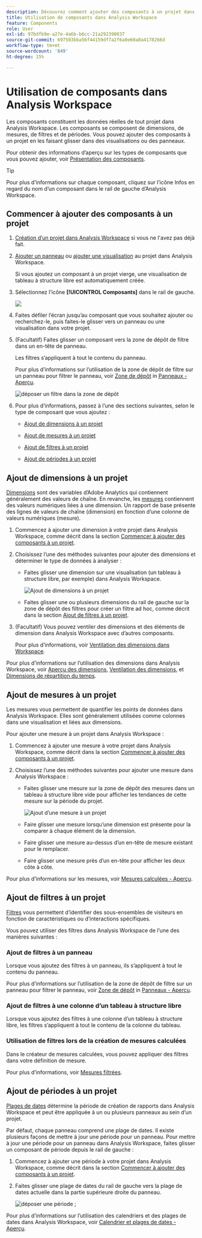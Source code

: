 ```yaml
---
description: Découvrez comment ajouter des composants à un projet dans Analysis Workspace
title: Utilisation de composants dans Analysis Workspace
feature: Components
role: User
exl-id: 97bdfb9e-a27e-4a6b-b6cc-21a292398037
source-git-commit: 697503bba56f44159df7a2f6a0e60a0a4178266d
workflow-type: tm+mt
source-wordcount: '849'
ht-degree: 15%

---
```


# Utilisation de composants dans Analysis Workspace

Les composants constituent les données réelles de tout projet dans Analysis Workspace. Les composants se composent de dimensions, de mesures, de filtres et de périodes. Vous pouvez ajouter des composants à un projet en les faisant glisser dans des visualisations ou des panneaux.

Pour obtenir des informations d’aperçu sur les types de composants que vous pouvez ajouter, voir [Présentation des composants](/help/components/overview.md).

>[!TIP]
>
>Pour plus d’informations sur chaque composant, cliquez sur l’icône Infos en regard du nom d’un composant dans le rail de gauche d’Analysis Workspace.

## Commencer à ajouter des composants à un projet

1. [Création d’un projet dans Analysis Workspace](/help/analysis-workspace/build-workspace-project/create-projects.md) si vous ne l&#39;avez pas déjà fait.

1. [Ajouter un panneau](/help/analysis-workspace/c-panels/panels.md) ou [ajouter une visualisation](/help/analysis-workspace/visualizations/freeform-analysis-visualizations.md#add-visualizations-to-a-panel) au projet dans Analysis Workspace.

   Si vous ajoutez un composant à un projet vierge, une visualisation de tableau à structure libre est automatiquement créée.

1. Sélectionnez l’icône **[!UICONTROL Composants]** dans le rail de gauche.

   ![](assets/build-components.png)

1. Faites défiler l’écran jusqu’au composant que vous souhaitez ajouter ou recherchez-le, puis faites-le glisser vers un panneau ou une visualisation dans votre projet.

1. (Facultatif) Faites glisser un composant vers la zone de dépôt de filtre dans un en-tête de panneau.

   Les filtres s’appliquent à tout le contenu du panneau.

   Pour plus d’informations sur l’utilisation de la zone de dépôt de filtre sur un panneau pour filtrer le panneau, voir [Zone de dépôt](/help/analysis-workspace/c-panels/panels.md#drop-zone) in [Panneaux - Aperçu](/help/analysis-workspace/c-panels/panels.md).

   ![déposer un filtre dans la zone de dépôt](assets/filter-dropzone.png)

1. Pour plus d’informations, passez à l’une des sections suivantes, selon le type de composant que vous ajoutez :

   * [Ajout de dimensions à un projet](#add-dimensions-to-a-project)

   * [Ajout de mesures à un projet](#add-metrics-to-a-project)

   * [Ajout de filtres à un projet](#add-filters-to-a-project)

   * [Ajout de périodes à un projet](#add-date-ranges-to-a-project)

## Ajout de dimensions à un projet

[Dimensions](/help/components/dimensions/overview.md) sont des variables d’Adobe Analytics qui contiennent généralement des valeurs de chaîne. En revanche, les [mesures](/help/components/calc-metrics/calc-metr-overview.md) contiennent des valeurs numériques liées à une dimension. Un rapport de base présente des lignes de valeurs de chaîne (dimension) en fonction d’une colonne de valeurs numériques (mesure).

1. Commencez à ajouter une dimension à votre projet dans Analysis Workspace, comme décrit dans la section [Commencer à ajouter des composants à un projet](#begin-adding-components-to-a-project).

1. Choisissez l’une des méthodes suivantes pour ajouter des dimensions et déterminer le type de données à analyser :

   * Faites glisser une dimension sur une visualisation (un tableau à structure libre, par exemple) dans Analysis Workspace.

     ![Ajout de dimensions à un projet](assets/add-dimensions.png)

   * Faites glisser une ou plusieurs dimensions du rail de gauche sur la zone de dépôt des filtres pour créer un filtre ad hoc, comme décrit dans la section [Ajout de filtres à un projet](#add-filters-to-a-project).

1. (Facultatif) Vous pouvez ventiler des dimensions et des éléments de dimension dans Analysis Workspace avec d’autres composants.

   Pour plus d’informations, voir [Ventilation des dimensions dans Workspace](/help/components/dimensions/t-breakdown-fa.md).

Pour plus d’informations sur l’utilisation des dimensions dans Analysis Workspace, voir [Aperçu des dimensions](/help/components/dimensions/view-dimensions.md), [Ventilation des dimensions](/help/components/dimensions/t-breakdown-fa.md), et [Dimensions de répartition du temps](/help/components/dimensions/time-parting-dimensions.md).

## Ajout de mesures à un projet

Les mesures vous permettent de quantifier les points de données dans Analysis Workspace. Elles sont généralement utilisées comme colonnes dans une visualisation et liées aux dimensions.

Pour ajouter une mesure à un projet dans Analysis Workspace :

1. Commencez à ajouter une mesure à votre projet dans Analysis Workspace, comme décrit dans la section [Commencer à ajouter des composants à un projet](#begin-adding-components-to-a-project).

1. Choisissez l’une des méthodes suivantes pour ajouter une mesure dans Analysis Workspace :

   * Faites glisser une mesure sur la zone de dépôt des mesures dans un tableau à structure libre vide pour afficher les tendances de cette mesure sur la période du projet.

     ![Ajout d’une mesure à un projet](assets/add-metrics.png)

   * Faire glisser une mesure lorsqu’une dimension est présente pour la comparer à chaque élément de la dimension.

   * Faire glisser une mesure au-dessus d’un en-tête de mesure existant pour le remplacer.

   * Faire glisser une mesure près d’un en-tête pour afficher les deux côte à côte.

Pour plus d’informations sur les mesures, voir [Mesures calculées - Aperçu](/help/components/calc-metrics/calc-metr-overview.md).

## Ajout de filtres à un projet

[Filtres](/help/components/filters/filters-overview.md) vous permettent d’identifier des sous-ensembles de visiteurs en fonction de caractéristiques ou d’interactions spécifiques.

Vous pouvez utiliser des filtres dans Analysis Workspace de l’une des manières suivantes :

### Ajout de filtres à un panneau

Lorsque vous ajoutez des filtres à un panneau, ils s’appliquent à tout le contenu du panneau.

Pour plus d’informations sur l’utilisation de la zone de dépôt de filtre sur un panneau pour filtrer le panneau, voir [Zone de dépôt](/help/analysis-workspace/c-panels/panels.md#drop-zone) in [Panneaux - Aperçu](/help/analysis-workspace/c-panels/panels.md).

### Ajout de filtres à une colonne d’un tableau à structure libre

Lorsque vous ajoutez des filtres à une colonne d’un tableau à structure libre, les filtres s’appliquent à tout le contenu de la colonne du tableau.

### Utilisation de filtres lors de la création de mesures calculées

Dans le créateur de mesures calculées, vous pouvez appliquer des filtres dans votre définition de mesure.

Pour plus d’informations, voir [Mesures filtrées](/help/components/calc-metrics/cm-workflow/metrics-with-segments.md).

## Ajout de périodes à un projet

[Plages de dates](/help/components/date-ranges/custom-date-ranges.md) détermine la période de création de rapports dans Analysis Workspace et peut être appliquée à un ou plusieurs panneaux au sein d’un projet.

Par défaut, chaque panneau comprend une plage de dates. Il existe plusieurs façons de mettre à jour une période pour un panneau. Pour mettre à jour une période pour un panneau dans Analysis Workspace, faites glisser un composant de période depuis le rail de gauche :

1. Commencez à ajouter une période à votre projet dans Analysis Workspace, comme décrit dans la section [Commencer à ajouter des composants à un projet](#begin-adding-components-to-a-project).

1. Faites glisser une plage de dates du rail de gauche vers la plage de dates actuelle dans la partie supérieure droite du panneau.

   ![déposer une période ;](assets/daterange-drop.png)

Pour plus d’informations sur l’utilisation des calendriers et des plages de dates dans Analysis Workspace, voir [Calendrier et plages de dates - Aperçu](/help/components/date-ranges/custom-date-ranges.md).
